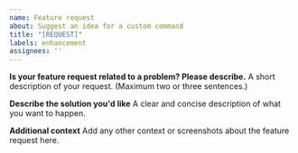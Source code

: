 ```yaml
---
name: Feature request
about: Suggest an idea for a custom command
title: "[REQUEST]"
labels: enhancement
assignees: ''
---
```


**Is your feature request related to a problem? Please describe.**
A short description of your request. (Maximum two or three sentences.)

**Describe the solution you'd like**
A clear and concise description of what you want to happen.

**Additional context**
Add any other context or screenshots about the feature request here.
